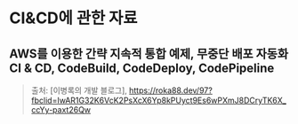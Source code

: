 # CI&CD에 관한 자료

## AWS를 이용한 간략 지속적 통합 예제, 무중단 배포 자동화 CI & CD, CodeBuild, CodeDeploy, CodePipeline 
> 출처: [이병록의 개발 블로그],  https://roka88.dev/97?fbclid=IwAR1G32K6VcK2PsXcX6Yp8kPUyct9Es6wPXmJ8DCryTK6X_ccYy-paxt26Qw
